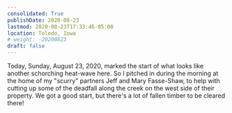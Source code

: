 ```yaml
---
consolidated: True
publishDate: 2020-08-23
lastmod: 2020-08-23T17:33:46-05:00
location: Toledo, Iowa
# weight: -20200823
draft: false
---
```

Today, Sunday, August 23, 2020, marked the start of what looks like another schorching heat-wave here. So I pitched in during the morning at the home of my "scurry" partners Jeff and Mary Fasse-Shaw, to help with cutting up some of the deadfall along the creek on the west side of their property.  We got a good start, but there's a lot of fallen timber to be cleared there!
